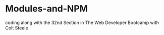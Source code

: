 # Modules-and-NPM
coding along with the 32nd Section in The Web Developer Bootcamp with Colt Steele
